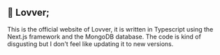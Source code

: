 ## 🦇 Lovver;

This is the official website of Lovver, it is written in Typescript using the Next.js framework and the MongoDB database.
The code is kind of disgusting but I don't feel like updating it to new versions.
